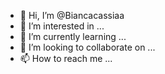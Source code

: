 - 👋 Hi, I’m @Biancacassiaa
- 👀 I’m interested in ...
- 🌱 I’m currently learning ...
- 💞️ I’m looking to collaborate on ...
- 📫 How to reach me ...

<!---
Biancacassiaa/Biancacassiaa is a ✨ special ✨ repository because its `README.md` (this file) appears on your GitHub profile.
You can click the Preview link to take a look at your changes.
--->
